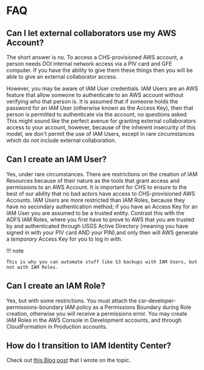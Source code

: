 # FAQ

## Can I let external collaborators use my AWS Account?

The short answer is no. To access a CHS-provisioned AWS account, a person needs DOI internal network access via a PIV card and GFE computer. If you have the ability to give them these things then you will be able to give an external collaborator access.

However, you may be aware of IAM User credentials. IAM Users are an AWS feature that allow someone to authenticate to an AWS account without verifying who that person is. It is assumed that if someone holds the password for an IAM User (otherwise known as the Access Key), then that person is permitted to authenticate via the account, no questions asked. This might sound like the perfect avenue for granting external collaborators access to your account, however, because of the inherent insecurity of this model, we don't permit the use of IAM Users, except in rare circumstances which do *not* include external collaboration.

## Can I create an IAM User?

Yes, under rare circumstances. There are restrictions on the creation of IAM Resources because of their nature as the tools that grant access and permissions to an AWS Account. It is important for CHS to ensure to the best of our ability that no bad actors have access to CHS-provisioned AWS Accounts. IAM Users are more restricted than IAM Roles, because they have no secondary authentication method; if you have an Access Key for an IAM User you are assumed to be a trusted entity. Contrast this with the ADFS IAM Roles, where you first have to prove to AWS that you are trusted by and authenticated through USGS Active Directory (meaning you have signed in with your PIV card AND your PIN),and only then will AWS generate a *temporary* Access Key for you to log in with.

!!! note

    This is why you can automate stuff like S3 backups with IAM Users, but not with IAM Roles.

## Can I create an IAM Role?

Yes, but with some restrictions. You must attach the csr-developer-permissions-boundary IAM policy as a Permissions Boundary during Role creation, otherwise you will receive a permissions error. You may create IAM Roles in the AWS Console in Development accounts, and through CloudFormation in Production accounts.

## How do I transition to IAM Identity Center?

Check out [this Blog post](./blog/posts/2024/Identity%20Center%20HowTo.md) that I wrote on the topic.
